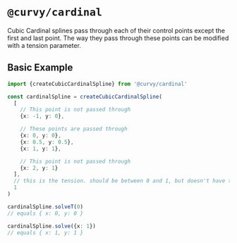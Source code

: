 # `@curvy/cardinal`

Cubic Cardinal splines pass through each of their control points except the first and last point. The way they pass
through these points can be modified with a tension parameter.

## Basic Example

```typescript
import {createCubicCardinalSpline} from '@curvy/cardinal'

const cardinalSpline = createCubicCardinalSpline(
  [
    // This point is not passed through
    {x: -1, y: 0},

    // These points are passed through
    {x: 0, y: 0},
    {x: 0.5, y: 0.5},
    {x: 1, y: 1},

    // This point is not passed through
    {x: 2, y: 1}
  ],
  // this is the tension. should be between 0 and 1, but doesn't have to be.
  1
)

cardinalSpline.solveT(0)
// equals { x: 0, y: 0 }

cardinalSpline.solve({x: 1})
// equals { x: 1, y: 1 }
```